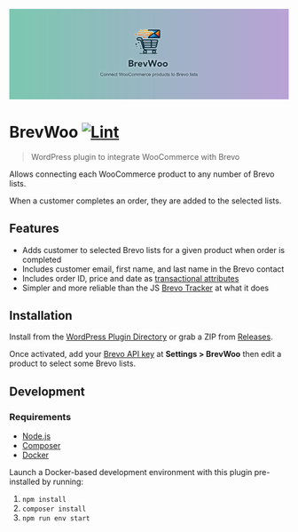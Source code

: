![Banner](.wordpress-org/banner-1544x500.png)

# BrevWoo [![Lint](https://github.com/AlecRust/brevwoo/actions/workflows/lint.yml/badge.svg)](https://github.com/AlecRust/brevwoo/actions/workflows/lint.yml)

> WordPress plugin to integrate WooCommerce with Brevo

Allows connecting each WooCommerce product to any number of Brevo lists.

When a customer completes an order, they are added to the selected lists.

## Features

-   Adds customer to selected Brevo lists for a given product when order is completed
-   Includes customer email, first name, and last name in the Brevo contact
-   Includes order ID, price and date as [transactional attributes](https://help.brevo.com/hc/en-us/articles/10635646979218-Create-and-manage-transactional-attributes)
-   Simpler and more reliable than the JS [Brevo Tracker](https://developers.brevo.com/docs/getting-started-with-brevo-tracker) at what it does

## Installation

Install from the [WordPress Plugin Directory](https://wordpress.org/plugins/brevwoo/) or grab a ZIP from
[Releases](https://github.com/AlecRust/brevwoo/releases).

Once activated, add your [Brevo API key](https://developers.brevo.com/docs/getting-started#quick-start) at **Settings > BrevWoo** then edit a product to select some Brevo lists.

## Development

### Requirements

-   [Node.js](https://nodejs.org/)
-   [Composer](https://getcomposer.org/)
-   [Docker](https://www.docker.com/)

Launch a Docker-based development environment with this plugin pre-installed by running:

1. `npm install`
2. `composer install`
3. `npm run env start`
